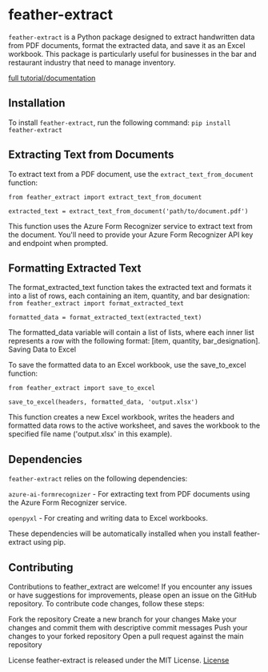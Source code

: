 # feather-extract

`feather-extract` is a Python package designed to extract handwritten data from PDF documents, format the extracted data, and save it as an Excel workbook. This package is particularly useful for businesses in the bar and restaurant industry that need to manage inventory.

[full tutorial/documentation](https://packaging.python.org/en/latest/tutorials/packaging-projects/)

## Installation

To install `feather-extract`, run the following command:
`pip install feather-extract`

## Extracting Text from Documents

To extract text from a PDF document, use the `extract_text_from_document` function:

`from feather_extract import extract_text_from_document`

`extracted_text = extract_text_from_document('path/to/document.pdf')`

This function uses the Azure Form Recognizer service to extract text from the document. You'll need to provide your Azure Form Recognizer API key and endpoint when prompted.

## Formatting Extracted Text

The format_extracted_text function takes the extracted text and formats it into a list of rows, each containing an item, quantity, and bar designation:
`from feather_extract import format_extracted_text`

`formatted_data = format_extracted_text(extracted_text)`

The formatted_data variable will contain a list of lists, where each inner list represents a row with the following format: [item, quantity, bar_designation].
Saving Data to Excel

To save the formatted data to an Excel workbook, use the save_to_excel function:

`from feather_extract import save_to_excel`

`save_to_excel(headers, formatted_data, 'output.xlsx')`

This function creates a new Excel workbook, writes the headers and formatted data rows to the active worksheet, and saves the workbook to the specified file name ('output.xlsx' in this example).

## Dependencies

`feather-extract` relies on the following dependencies:

`azure-ai-formrecognizer` - For extracting text from PDF documents using the Azure Form Recognizer service.

`openpyxl` - For creating and writing data to Excel workbooks.

These dependencies will be automatically installed when you install feather-extract using pip.

## Contributing
Contributions to feather_extract are welcome! If you encounter any issues or have suggestions for improvements, please open an issue on the GitHub repository.
To contribute code changes, follow these steps:

Fork the repository
Create a new branch for your changes
Make your changes and commit them with descriptive commit messages
Push your changes to your forked repository
Open a pull request against the main repository

License
feather-extract is released under the MIT License. [License](https://github.com/hofmannj0n/feather_extract/blob/main/LICENSE)